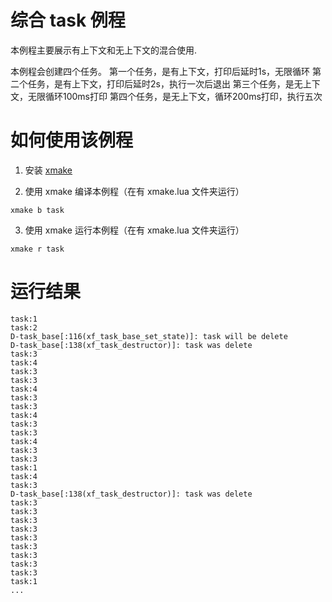 # 综合 task 例程

本例程主要展示有上下文和无上下文的混合使用.

本例程会创建四个任务。
第一个任务，是有上下文，打印后延时1s，无限循环
第二个任务，是有上下文，打印后延时2s，执行一次后退出
第三个任务，是无上下文，无限循环100ms打印
第四个任务，是无上下文，循环200ms打印，执行五次

# 如何使用该例程

1. 安装 [xmake](https://xmake.io/)

2. 使用 xmake 编译本例程（在有 xmake.lua 文件夹运行）

```shell
xmake b task
```

3. 使用 xmake 运行本例程（在有 xmake.lua 文件夹运行）

```shell
xmake r task
```

# 运行结果

```shell
task:1
task:2
D-task_base[:116(xf_task_base_set_state)]: task will be delete
D-task_base[:138(xf_task_destructor)]: task was delete
task:3
task:4
task:3
task:3
task:4
task:3
task:3
task:4
task:3
task:3
task:4
task:3
task:3
task:1
task:4
task:3
D-task_base[:138(xf_task_destructor)]: task was delete
task:3
task:3
task:3
task:3
task:3
task:3
task:3
task:3
task:3
task:1
...
```
